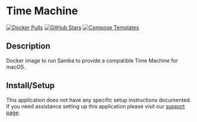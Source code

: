 # Time Machine

[![Docker Pulls](https://img.shields.io/docker/pulls/mbentley/timemachine?style=flat-square&color=607D8B&label=docker%20pulls&logo=docker)](https://hub.docker.com/r/mbentley/timemachine)
[![GitHub Stars](https://img.shields.io/github/stars/mbentley/docker-timemachine?style=flat-square&color=607D8B&label=github%20stars&logo=github)](https://github.com/mbentley/docker-timemachine)
[![Compose Templates](https://img.shields.io/static/v1?style=flat-square&color=607D8B&label=compose&message=templates)](https://github.com/jodfie/TrunkSTARTer/tree/master/compose/.apps/timemachine)

## Description

Docker image to run Samba to provide a compatible Time Machine for macOS.

## Install/Setup

This application does not have any specific setup instructions documented. If
you need assistance setting up this application please visit our
[support page](https://trunkstarter.com/basics/support/).
